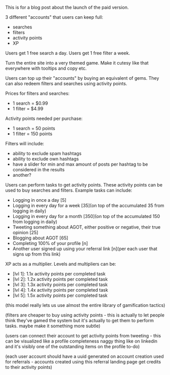 This is for a blog post about the launch of the paid version.

3 different "accounts" that users can keep full:
  - searches
  - filters
  - activity points
  - XP

Users get 1 free search a day.
Users get 1 free filter a week.

Turn the entire site into a very themed game. Make it cutesy like that everywhere with tooltips and copy etc.

Users can top up their "accounts" by buying an equivalent of gems. They can also redeem filters and searches using activity points.

Prices for filters and searches:
  - 1 search = $0.99
  - 1 filter = $4.99

Activity points needed per purchase:
  - 1 search = 50 points
  - 1 filter = 150 points

Filters will include:
  - ability to exclude spam hashtags
  - ability to exclude own hashtags
  - have a slider for min and max amount of posts per hashtag to be considered in the results
  - another?

Users can perform tasks to get activity points. These activity points can be used to buy searches and filters. Example tasks can include:

  - Logging in once a day [5]
  - Logging in every day for a week [35](on top of the accumulated 35 from logging in daily)
  - Logging in every day for a month [350](on top of the accumulated 150 from logging in daily)
  - Tweeting something about AGOT, either positive or negative, their true opinion [25]
  - Blogging about AGOT [65]
  - Completing 100% of your profile [n]
  - Another user signed up using your referral link [n](per each user that signs up from this link)

XP acts as a multiplier. Levels and multipliers can be:
  - [lvl 1]: 1.1x activity points per completed task
  - [lvl 2]: 1.2x activity points per completed task
  - [lvl 3]: 1.3x activity points per completed task
  - [lvl 4]: 1.4x activity points per completed task
  - [lvl 5]: 1.5x activity points per completed task

(this model really lets us use almost the entire library of gamification tactics)

(filters are cheaper to buy using activity points - this is actually to let people think they've gamed the system but it's actually to get them to perform tasks. maybe make it something more subtle)

(users can connect their account to get activity points from tweeting - this can be visualized like a profile completeness naggy thing like on linkedin and it's visibly one of the outstanding items on the profile to-do)

(each user account should have a uuid generated on account creation used for referrals - accounts created using this referral landing page get credits to their activity points)